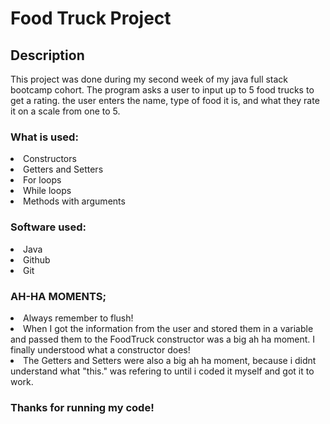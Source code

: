 # Food Truck Project

## Description
This project was done during my second week of my java full stack bootcamp cohort.
The program asks a user to input up to 5 food trucks to get a rating. the user enters the name, type of food it is, and what they rate it on a scale from one to 5.

### What is used:
<li> Constructors
<li> Getters and Setters
<li> For loops
<li> While loops
<li> Methods with arguments

### Software used: 
<li> Java
<li> Github
<li> Git
	
	
	
	
	
	
### AH-HA MOMENTS;
<li> Always remember to flush!
<li> When I got the information from the user and stored them in a variable and passed them to the FoodTruck constructor was a big ah ha moment. I finally understood what a constructor does!
<li> The Getters and Setters were also a big ah ha moment, because i didnt understand what "this." was refering to until i coded it myself and got it to work.



### Thanks for running my code! 
